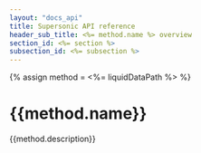 ```yaml
---
layout: "docs_api"
title: Supersonic API reference
header_sub_title: <%= method.name %> overview
section_id: <%= section %>
subsection_id: <%= subsection %>
---
```

{% assign method = <%= liquidDataPath %> %}
# {{method.name}}

{{method.description}}
